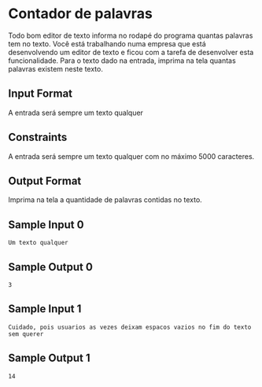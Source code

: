 # Contador de palavras

Todo bom editor de texto informa no rodapé do programa quantas palavras tem no texto. Você está trabalhando numa empresa que está desenvolvendo um editor de texto e ficou com a tarefa de desenvolver esta funcionalidade. Para o texto dado na entrada, imprima na tela quantas palavras existem neste texto.

## Input Format

A entrada será sempre um texto qualquer

## Constraints

A entrada será sempre um texto qualquer com no máximo 5000 caracteres.

## Output Format

Imprima na tela a quantidade de palavras contidas no texto.

## Sample Input 0
``````
Um texto qualquer
``````
## Sample Output 0
``````
3
``````
## Sample Input 1
``````
Cuidado, pois usuarios as vezes deixam espacos vazios no fim do texto sem querer 
``````
## Sample Output 1
``````
14